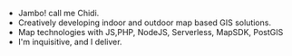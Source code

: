 - Jambo! call me Chidi. 
- Creatively developing indoor and outdoor map based GIS solutions.
- Map technologies with JS,PHP, NodeJS, Serverless, MapSDK, PostGIS
- I'm inquisitive, and I deliver.


<!---
Cheppar/Cheppar is a ✨ special ✨ repository because its `README.md` (this file) appears on your GitHub profile.
You can click the Preview link to take a look at your changes.
--->
